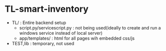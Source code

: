 # TL-smart-inventory

- TL/ : Entire backend setup
  - script.py/servicescript.py : not being used(ideally to create and run a windows service instead of local server)
  - app/templates/ : html for all pages wih embedded css/js
- TEST,lib : temporary, not used
